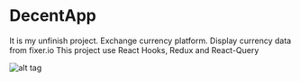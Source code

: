 # DecentApp

It is my unfinish project. 
Exchange currency platform. Display currency data from fixer.io
This project use React Hooks, Redux and React-Query


![alt tag](https://imgur.com/2vPgclD)
